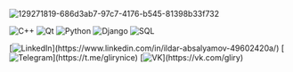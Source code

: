 ![129271819-686d3ab7-97c7-4176-b545-81398b33f732](https://user-images.githubusercontent.com/49316522/129272986-cf007d18-8ab8-422e-887d-241c29346d73.png)

![C++](https://img.shields.io/badge/-C++-395781?style=for-the-badge&logo=c%2B%2B&logoColor=659ad2)
![Qt](https://img.shields.io/badge/-Qt-395781?style=for-the-badge&logo=Qt&logoColor=*)
![Python](https://img.shields.io/badge/-Python-395781?style=for-the-badge&logo=Python&logoColor=ffd849)
![Django](https://img.shields.io/badge/-Django-395781?style=for-the-badge&logo=Django&logoColor=2ba977)
![SQL](https://img.shields.io/badge/-SQL-395781?style=for-the-badge&logo=PostgreSQL&logoColor=*)

[![LinkedIn](https://img.shields.io/badge/-LinkedIn-395781?style=for-the-badge&logo=linkedin&logoColor=*)](https://www.linkedin.com/in/ildar-absalyamov-49602420a/)
[![Telegram](https://img.shields.io/badge/-Telegram-395781?style=for-the-badge&logo=telegram&logoColor=*)](https://t.me/glirynice)
[![VK](https://img.shields.io/badge/-Vkontakte-395781?style=for-the-badge&logo=vk&logoColor=*)](https://vk.com/gliry)



